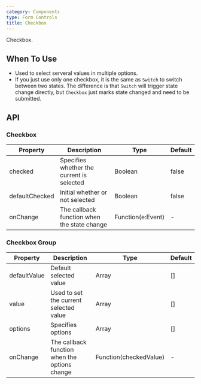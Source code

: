 ```yaml
---
category: Components
type: Form Controls
title: Checkbox
---
```


Checkbox.

## When To Use

- Used to select serveral values in multiple options.
- If you just use only one checkbox, it is the same as `Switch` to switch between two states. The difference is that `Switch` will trigger state change directly, but `Checkbox` just marks state changed and need to be submitted.

## API

### Checkbox

| Property      | Description             | Type      | Default  |
|----------|------------------|----------|--------|
| checked | Specifies whether the current is selected | Boolean  | false |
| defaultChecked | Initial whether or not selected | Boolean | false |
| onChange | The callback function when the state change | Function(e:Event) | - |

### Checkbox Group

| Property      | Description             | Type      | Default  |
|----------|------------------|----------|--------|
| defaultValue | Default selected value | Array | [] |
| value | Used to set the current selected value| Array | [] |
| options  | Specifies options | Array | [] |
| onChange | The callback function when the options change | Function(checkedValue) | - |
